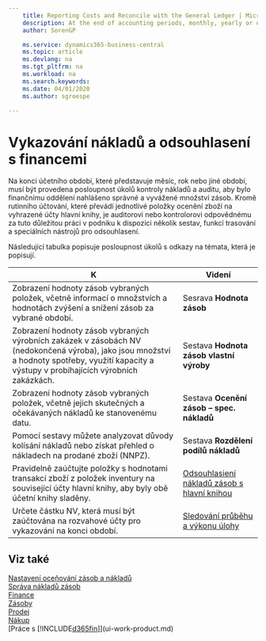 ```yaml
---
    title: Reporting Costs and Reconcile with the General Ledger | Microsoft Docs
    description: At the end of accounting periods, monthly, yearly or other, a sequence of cost control and auditing tasks must be performed to report a correct and balanced inventory value to the finance department. Apart from the posting routine that transfers the individual item value entries to dedicated general ledger accounts, several reports, tracing functions, and a special reconciliation tool are available to the auditor or controller responsible for this business-critical work.
    author: SorenGP

    ms.service: dynamics365-business-central
    ms.topic: article
    ms.devlang: na
    ms.tgt_pltfrm: na
    ms.workload: na
    ms.search.keywords:
    ms.date: 04/01/2020
    ms.author: sgroespe

---
```

# Vykazování nákladů a odsouhlasení s financemi
Na konci účetního období, které představuje měsíc, rok nebo jiné období, musí být provedena posloupnost úkolů kontroly nákladů a auditu, aby bylo finančnímu oddělení nahlášeno správné a vyvážené množství zásob. Kromě rutinního účtování, které převádí jednotlivé položky ocenění zboží na vyhrazené účty hlavní knihy, je auditorovi nebo kontrolorovi odpovědnému za tuto důležitou práci v podniku k dispozici několik sestav, funkcí trasování a speciálních nástrojů pro odsouhlasení.

Následující tabulka popisuje posloupnost úkolů s odkazy na témata, která je popisují.

| **K** | **Videní** |
|------------|-------------|  
| Zobrazení hodnoty zásob vybraných položek, včetně informací o množstvích a hodnotách zvýšení a snížení zásob za vybrané období. | Sesrava **Hodnota zásob** |
| Zobrazení hodnoty zásob vybraných výrobních zakázek v zásobách NV (nedokončená výroba), jako jsou množství a hodnoty spotřeby, využití kapacity a výstupy v probíhajících výrobních zakázkách. | Sestava **Hodnota zásob vlastní výroby** |
| Zobrazení hodnoty zásob vybraných položek, včetně jejich skutečných a očekávaných nákladů ke stanovenému datu. | Sestava **Ocenění  zásob – spec. nákladů** |
| Pomocí sestavy můžete analyzovat důvody kolísání nákladů nebo získat přehled o nákladech na prodané zboží (NNPZ). | Sestava **Rozdělení podílů nákladů** |
| Pravidelně zaúčtujte položky s hodnotami transakcí zboží z položek inventury na související účty hlavní knihy, aby byly obě účetní knihy sladěny. | [Odsouhlasiení nákladů zásob s hlavní knihou](finance-how-to-post-inventory-costs-to-the-general-ledger.md) |
| Určete částku NV, která musí být zaúčtována na rozvahové účty pro vykazování na konci období. | [Sledování průběhu a výkonu úlohy](projects-how-monitor-progress-performance.md) |

## Viz také
[Nastavení oceňování zásob a nákladů](finance-set-up-inventory-valuation-and-costing.md)  
[Správa nákladů zásob](finance-manage-inventory-costs.md)  
[Finance](finance.md)  
[Zásoby](inventory-manage-inventory.md)  
[Prodej](sales-manage-sales.md)  
[Nákup](purchasing-manage-purchasing.md)  
[Práce s [!INCLUDE[d365fin](includes/d365fin_md.md)]](ui-work-product.md)
